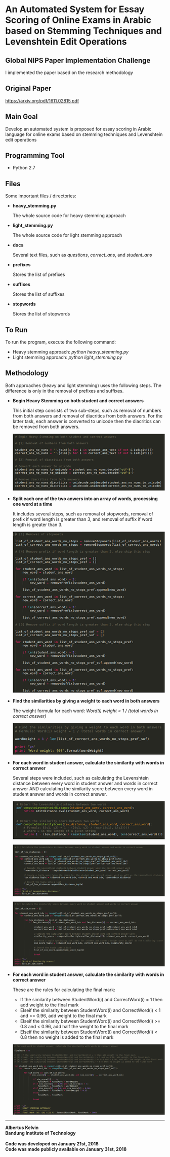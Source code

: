 # An Automated System for Essay Scoring of Online Exams in Arabic based on Stemming Techniques and Levenshtein Edit Operations

## Global NIPS Paper Implementation Challenge

I implemented the paper based on the research methodology

## Original Paper

https://arxiv.org/pdf/1611.02815.pdf

## Main Goal

Develop an automated system is proposed for essay scoring in Arabic language for online exams based on stemming techniques and  Levenshtein edit operations

## Programming Tool

<ul>
  <li>Python 2.7</li>
</ul>

## Files

Some important files / directories:

<ul>
  <li><b>heavy_stemming.py</b>
    <p>
      The whole source code for heavy stemming approach
    </p>
  </li>
  <li><b>light_stemming.py</b>
    <p>
      The whole source code for light stemming approach
    </p>
  </li>
  <li><b>docs</b>
    <p>
      Several text files, such as <i>questions</i>, <i>correct_ans</i>, and <i>student_ans</i>
    </p>
  </li>
  <li><b>prefixes</b>
    <p>
      Stores the list of prefixes
    </p>
  </li>
  <li><b>suffixes</b>
    <p>
      Stores the list of suffixes
    </p>
  </li> 
  <li><b>stopwords</b>
    <p>
      Stores the list of stopwords
    </p>
  </li>
</ul>

## To Run

To run the program, execute the following command:
<ul>
  <li>Heavy stemming approach: <i>python heavy_stemming.py</i></li>
  <li>Light stemming approach: <i>python light_stemming.py</i></li>
</ul>

## Methodology

Both approaches (heavy and light stemming) uses the following steps. The difference is only in the removal of prefixes and suffixes.

<ul>
  <li><b>Begin Heavy Stemming on both student and correct answers</b>
    <p>
      This initial step consists of two sub-steps, such as removal of numbers from both answers and removal of diacritics from both answers. For the latter task, each answer is converted to unicode then the diacritics can be removed from both answers.
    </p>
    <p>
      <img src="https://github.com/albertusk95/nips-challenge-essay-scoring-arabic/blob/master/assets/img/step_1_AES.png?raw=true"/>
    </p>
  </li>
  <li><b>Split each one of the two anwers into an array of words, processing one word at a time</b>
    <p>
      It includes several steps, such as removal of stopwords, removal of prefix if word length is greater than 3, and removal of suffix if word length is greater than 3.
    </p>
    <p>
      <img src="https://github.com/albertusk95/nips-challenge-essay-scoring-arabic/blob/master/assets/img/step_2_AES.png?raw=true"/>
    </p>
  </li>
  <li><b>Find the similarities by giving a weight to each word in both answers</b>
    <p>
      The weight formula for each word:
      <i>Word(i) weight = 1 / (total words in correct answer)</i>
    </p>
    <p>
      <img src="https://github.com/albertusk95/nips-challenge-essay-scoring-arabic/blob/master/assets/img/step_4_AES.png?raw=true"/>
    </p>
  </li>
  <li><b>For each word in student answer, calculate the similarity with words in correct answer</b>
    <p>
      Several steps were included, such as calculating the Levenshtein distance between every word in student answer and words in correct answer AND calculating the similarity score between every word in student answer and words in correct answer.
    </p>
    <p>
      <img src="https://github.com/albertusk95/nips-challenge-essay-scoring-arabic/blob/master/assets/img/step_8_AES.png?raw=true"/>
    </p>
    <p>
      <img src="https://github.com/albertusk95/nips-challenge-essay-scoring-arabic/blob/master/assets/img/step_5_AES.png?raw=true"/>
    </p>
    <p>
      <img src="https://github.com/albertusk95/nips-challenge-essay-scoring-arabic/blob/master/assets/img/step_6_AES.png?raw=true"/>
    </p>
  </li>
  <li><b>For each word in student answer, calculate the similarity with words in correct answer</b>
    <p>
      These are the rules for calculating the final mark:
      <ul>
        <li>If the similarity between StudentWord(i) and CorrectWord(i) = 1 then add weight to the final mark</li>
        <li>Elseif the similarity between StudentWord(i) and CorrectWord(i) < 1 and >= 0.96, add weight to the final mark</li>
        <li>Elseif the similarity between StudentWord(i) and CorrectWord(i) >= 0.8 and < 0.96, add half the weight to the final mark</li>
        <li>Elseif the similarity between StudentWord(i) and CorrectWord(i) < 0.8 then no weight is added to the final mark</li>
      </ul>
    </p>
    <p>
      <img src="https://github.com/albertusk95/nips-challenge-essay-scoring-arabic/blob/master/assets/img/step_7_AES.png?raw=true"/>
    </p>
  </li>
</ul>

---

**Albertus Kelvin**<br/>
**Bandung Institute of Technology**<br/><br/>
**Code was developed on January 21st, 2018**<br/>
**Code was made publicly available on January 31st, 2018**
